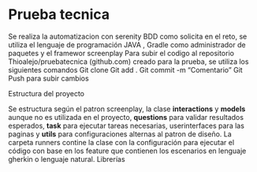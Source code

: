 # Prueba tecnica

Se realiza la automatizacion con serenity BDD como solicita en el reto, se utiliza el lenguaje de programación JAVA , Gradle como administrador de paquetes y el framewor screenplay
Para subir el codigo al repositorio Thioalejo/pruebatecnica (github.com) creado para la prueba, se utiliza los siguientes comandos
Git clone
Git add .
Git commit -m “Comentario”
Git Push para subir cambios

Estructura del proyecto
 
Se estructura según el patron screenplay, la clase  **interactions**  y **models** aunque no es utilizada en el proyecto, **questions** para validar resultados esperados, **task** para ejecutar tareas necesarias, userinterfaces para las paginas y **utils** para configuraciones alternas al patron de diseño.
La carpeta runners contine la clase con la configuración para ejecutar el código con base en los feature que contienen los escenarios en lenguaje gherkin o lenguaje natural.
Librerías

 
 
